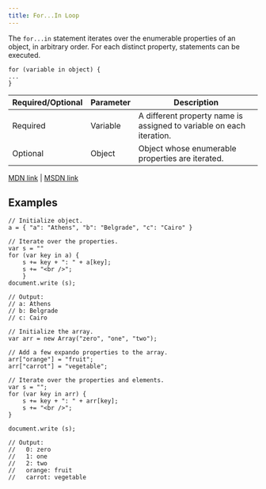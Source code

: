 ```yaml
---
title: For...In Loop
---
```

The `for...in` statement iterates over the enumerable properties of an object, in arbitrary order. For each distinct property, statements can be executed.

    for (variable in object) {
    ...
    }

| Required/Optional | Parameter | Description |
|-------------------|-----------|----------------------------------------------------------------------|
| Required | Variable | A different property name is assigned to variable on each iteration. |
| Optional | Object | Object whose enumerable properties are iterated. |

<a href='https://developer.mozilla.org/en-US/docs/Web/JavaScript/Reference/Statements/for...in' target='_blank' rel='nofollow'>MDN link</a> | <a href='https://msdn.microsoft.com/library/55wb2d34.aspx' target='_blank' rel='nofollow'>MSDN link</a>

## Examples

    // Initialize object.
    a = { "a": "Athens", "b": "Belgrade", "c": "Cairo" }

    // Iterate over the properties.
    var s = ""
    for (var key in a) {
        s += key + ": " + a[key];
        s += "<br />";
        }
    document.write (s);

    // Output:
    // a: Athens
    // b: Belgrade
    // c: Cairo

    // Initialize the array.
    var arr = new Array("zero", "one", "two");

    // Add a few expando properties to the array.
    arr["orange"] = "fruit";
    arr["carrot"] = "vegetable";

    // Iterate over the properties and elements.
    var s = "";
    for (var key in arr) {
        s += key + ": " + arr[key];
        s += "<br />";
    }

    document.write (s);

    // Output:
    //   0: zero
    //   1: one
    //   2: two
    //   orange: fruit
    //   carrot: vegetable
